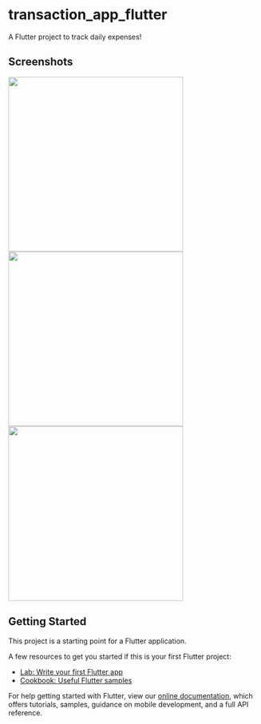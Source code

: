 # transaction_app_flutter

A Flutter project to track daily expenses!

## Screenshots
<img src="https://user-images.githubusercontent.com/65165548/97184887-6971e480-17c5-11eb-8f38-d8135b014136.png" height="350">
<img src="https://user-images.githubusercontent.com/65165548/97184895-6c6cd500-17c5-11eb-8dcd-24704f07e1bd.png" height="350">
<img src="https://user-images.githubusercontent.com/65165548/97184898-6d056b80-17c5-11eb-9983-704a07228631.png" height="350">

## Getting Started

This project is a starting point for a Flutter application.

A few resources to get you started if this is your first Flutter project:

- [Lab: Write your first Flutter app](https://flutter.dev/docs/get-started/codelab)
- [Cookbook: Useful Flutter samples](https://flutter.dev/docs/cookbook)

For help getting started with Flutter, view our
[online documentation](https://flutter.dev/docs), which offers tutorials,
samples, guidance on mobile development, and a full API reference.
